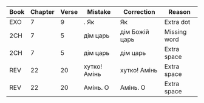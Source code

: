 Book|Chapter|Verse|Mistake|Correction|Reason
-----|-----|-----|-----|-----|-----
EXO|7|9|. Як|Як|Extra dot
2CH|7|5|дім царь|дім Божій царь|Missing word
2CH|7|5|дім  царь|дім царь|Extra space
REV|22|20|хутко!  Амінь|хутко! Амінь|Extra space
REV|22|20|Амінь.  О|Амінь. О|Extra space